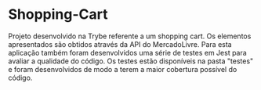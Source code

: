 # Shopping-Cart
Projeto desenvolvido na Trybe referente a um shopping cart. Os elementos apresentados são obtidos através da API do MercadoLivre.
Para esta aplicação também foram desenvolvidos uma série de testes em Jest para avaliar a qualidade do código. Os testes estão disponíveis na pasta "testes" e foram desenvolvidos de modo a terem a maior cobertura possível do código.
